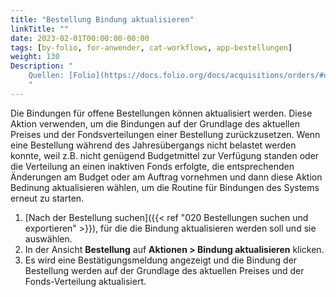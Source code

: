 ```yaml
---
title: "Bestellung Bindung aktualisieren"
linkTitle: ""
date: 2023-02-01T00:00:00-00:00
tags: [by-folio, for-anwender, cat-workflows, app-bestellungen]
weight: 130
Description: "
    Quellen: [Folio](https://docs.folio.org/docs/acquisitions/orders/#updating-encumbrances-for-an-order ) <!-- & [GBV](https://info.gebev.de/display/FOLIOGBVEXTERN/Folio:+Bestellung+Bindung+aktualisieren) -->
    "
---
```


Die Bindungen für offene Bestellungen können aktualisiert werden. Diese Aktion verwenden, um die Bindungen auf der Grundlage des aktuellen Preises und der Fondsverteilungen einer Bestellung zurückzusetzen. Wenn eine Bestellung während des Jahresübergangs nicht belastet werden konnte, weil z.B. nicht genügend Budgetmittel zur Verfügung standen oder die Verteilung an einen inaktiven Fonds erfolgte, die entsprechenden Änderungen am Budget oder am Auftrag vornehmen und dann diese Aktion Bedinung aktualisieren wählen, um die Routine für Bindungen des Systems erneut zu starten.

1.  [Nach der Bestellung suchen]({{< ref "020 Bestellungen suchen und exportieren" >}}), für die die Bindung aktualisieren werden soll und sie auswählen.
2.  In der Ansicht **Bestellung** auf **Aktionen > Bindung aktualisieren** klicken.
3.  Es wird eine Bestätigungsmeldung angezeigt und die Bindung der Bestellung werden auf der Grundlage des aktuellen Preises und der Fonds-Verteilung aktualisiert.
